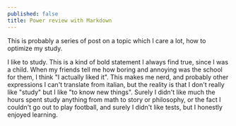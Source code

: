 ```yaml
---
published: false
title: Power review with Markdown
---
```


This is probably a series of post on a topic which I care a lot, how to optimize my study.

I like to study. This is a kind of bold statement I always find true, since I was a child. When my friends tell me how boring and annoying was the school for them, I think "I actually liked it". This makes me nerd, and probably other expressions I can't translate from italian, but the reality is that I don't really like "study" but I like "to know new things". Surely I didn't like much the hours spent study anything from math to story or philosophy, or the fact I couldn't go out to play football, and surely I didn't like tests, but I honestly enjoyed learning.